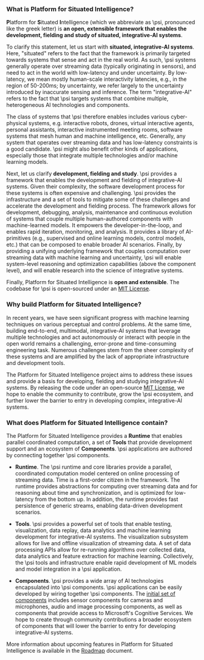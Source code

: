 ### What is Platform for Situated Intelligence?

<b>P</b>latform for <b>S</b>ituated <b>I</b>ntelligence (which we abbreviate as \\psi, pronounced like the greek letter) is __an open, extensible framework that enables the development, fielding and study of situated, integrative-AI systems__.

To clarify this statement, let us start with __situated, integrative-AI systems__. Here, "situated" refers to the fact that the framework is primarily targeted towards systems that sense and act in the real world. As such, \\psi systems generally operate over streaming data (typically originating in sensors), and need to act in the world with low-latency and under uncertainty. By low-latency, we mean mostly human-scale interactivity latencies, e.g., in the region of 50-200ms; by uncertainty, we refer largely to the uncertainty introduced by inaccurate sensing and inference. The term "integrative-AI" refers to the fact that \\psi targets systems that combine multiple, heterogeneous AI technologies and components.

The class of systems that \\psi therefore enables includes various cyber-physical systems, e.g. interactive robots, drones, virtual interactive agents, personal assistants, interactive instrumented meeting rooms, software systems that mesh human and machine intelligence, etc. Generally, any system that operates over streaming data and has low-latency constraints is a good candidate. \\psi might also benefit other kinds of applications, especially those that integrate multiple technologies and/or machine learning models.

Next, let us clarify __development, fielding and study__. \psi provides a framework that enables the development and fielding of integrative-AI systems. Given their complexity, the software development process for these systems is often expensive and challenging. \psi provides the infrastructure and a set of tools to mitigate some of these challenges and accelerate the development and fielding process. The framework allows for development, debugging, analysis, maintenance and continuous evolution of systems that couple multiple human-authored components with machine-learned models. It empowers the developer-in-the-loop, and enables rapid iteration, monitoring, and analysis. It provides a library of AI-primitives (e.g., supervised and online learning models, control models, etc.) that can be composed to enable broader AI scenarios. Finally, by providing a unifying underlying framework that couples computation over streaming data with machine learning and uncertainty, \psi will enable system-level reasoning and optimization capabilities (above the component level), and will enable research into the science of integrative systems.

Finally, Platform for Situated Intelligence is __open and extensible__. The codebase for \\psi is open-sourced under an [MIT License](https://github.com/Microsoft/psi/blob/master/LICENSE.txt).


### Why build Platform for Situated Intelligence?

In recent years, we have seen significant progress with machine learning techniques on various perceptual and control problems. At the same time, building end-to-end, multimodal, integrative-AI systems that leverage multiple technologies and act autonomously or interact with people in the open world remains a challenging, error-prone and time-consuming engineering task. Numerous challenges stem from the sheer complexity of these systems and are amplified by the lack of appropriate infrastructure and development tools.

The Platform for Situated Intelligence project aims to address these issues and provide a basis for developing, fielding and studying integrative-AI systems. By releasing the code under an open-source [MIT License](https://github.com/Microsoft/psi/blob/master/LICENSE.txt), we hope to enable the community to contribute, grow the \\psi ecosystem, and further lower the barrier to entry in developing complex, integrative-AI systems.

### What does Platform for Situated Intelligence contain?

The Platform for Situated Intelligence provides a **Runtime** that enables parallel coordinated computation, a set of **Tools** that provide development support and an ecosystem of **Components**. \\psi applications are authored by connecting together \\psi components. 

- **Runtime**. The \\psi runtime and core libraries provide a parallel, coordinated computation model centered on online processing of streaming data. Time is a first-order citizen in the framework. The runtime provides abstractions for computing over streaming data and for reasoning about time and synchronization, and is optimized for low-latency from the bottom up. In addition, the runtime provides fast persistence of generic streams, enabling data-driven development scenarios.

- **Tools**. \\psi provides a powerful set of tools that enable testing, visualization, data replay, data analytics and machine learning development for integrative-AI systems. The visualization subsystem allows for live and offline visualization of streaming data. A set of data processing APIs allow for re-running algorithms over collected data, data analytics and feature extraction for machine learning. Collectively, the \\psi tools and infrastructure enable rapid development of ML models and model integration in a \\psi application.

- **Components**. \\psi provides a wide array of AI technologies encapsulated into \\psi components. \\psi applications can be easily developed by wiring together \\psi components. The [initial set of components](List.Components) includes sensor components for cameras and microphones, audio and image processing components, as well as components that provide access to Microsoft's Cognitive Services. We hope to create through community contributions a broader ecosystem of components that will lower the barrier to entry for developing integrative-AI systems. 

More information about upcoming features in Platform for Situated Intelligence is available in the [Roadmap](Roadmap) document.

